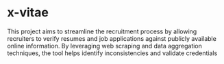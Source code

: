 # x-vitae
This project aims to streamline the recruitment process by allowing recruiters to verify resumes and job applications against publicly available online information. By leveraging web scraping and data aggregation techniques, the tool helps identify inconsistencies and validate credentials
